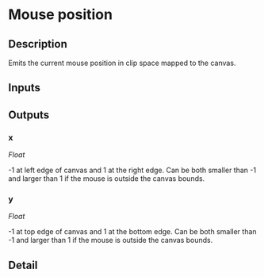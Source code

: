 # Mouse position

## Description
Emits the current mouse position in clip space mapped to the canvas.

## Inputs
## Outputs
### x

*Float*

-1 at left edge of canvas and 1 at the right edge. Can be both smaller than -1 and larger than 1 if the mouse is outside the canvas bounds.

### y

*Float*

-1 at top edge of canvas and 1 at the bottom edge. Can be both smaller than -1 and larger than 1 if the mouse is outside the canvas bounds.

## Detail

